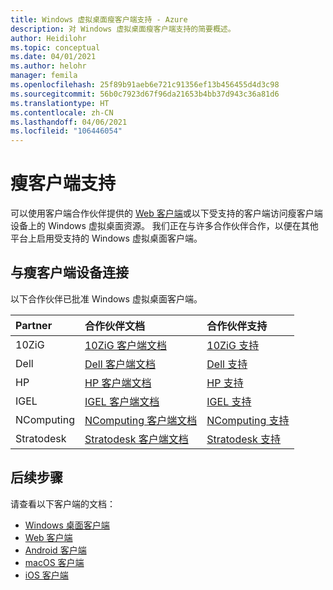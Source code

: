 ```yaml
---
title: Windows 虚拟桌面瘦客户端支持 - Azure
description: 对 Windows 虚拟桌面瘦客户端支持的简要概述。
author: Heidilohr
ms.topic: conceptual
ms.date: 04/01/2021
ms.author: helohr
manager: femila
ms.openlocfilehash: 25f89b91aeb6e721c91356ef13b456455d4d3c98
ms.sourcegitcommit: 56b0c7923d67f96da21653b4bb37d943c36a81d6
ms.translationtype: HT
ms.contentlocale: zh-CN
ms.lasthandoff: 04/06/2021
ms.locfileid: "106446054"
---
```

# <a name="thin-client-support"></a>瘦客户端支持

可以使用客户端合作伙伴提供的 [Web 客户端](connect-web.md)或以下受支持的客户端访问瘦客户端设备上的 Windows 虚拟桌面资源。 我们正在与许多合作伙伴合作，以便在其他平台上启用受支持的 Windows 虚拟桌面客户端。

## <a name="connect-with-your-thin-client-device"></a>与瘦客户端设备连接

以下合作伙伴已批准 Windows 虚拟桌面客户端。

|Partner|合作伙伴文档|合作伙伴支持|
|:------|:--------------------|:--------------|
|10ZiG |[10ZiG 客户端文档](https://www.10zig.com/about/microsoft-windows-virtual-desktop)|[10ZiG 支持](https://www.10zig.com/resources/support_faq)|
|Dell |[Dell 客户端文档](https://www.delltechnologies.com/en-us/collaterals/unauth/data-sheets/products/thin-clients/dell-thinos-9-for-microsoft-wvd.pdf)|[Dell 支持](https://www.dell.com/support)|
|HP |[HP 客户端文档](https://h20195.www2.hp.com/v2/GetDocument.aspx?docname=c07051097)|[HP 支持](https://support.hp.com/us-en/products/workstations-thin-clients)|
|IGEL |[IGEL 客户端文档](https://www.igel.com/igel-solution-family/windows-virtual-desktop/)|[IGEL 支持](https://www.igel.com/support/)|
|NComputing |[NComputing 客户端文档](https://www.ncomputing.com/microsoft)|[NComputing 支持](https://www.ncomputing.com/support/support-options)|
|Stratodesk |[Stratodesk 客户端文档](https://www.stratodesk.com/kb/Microsoft_Windows_Virtual_Desktop_(WVD))|[Stratodesk 支持](https://www.stratodesk.com/support/)|

## <a name="next-steps"></a>后续步骤

请查看以下客户端的文档：

- [Windows 桌面客户端](connect-windows-7-10.md)
- [Web 客户端](connect-web.md)
- [Android 客户端](connect-android.md)
- [macOS 客户端](connect-macos.md)
- [iOS 客户端](connect-ios.md)
